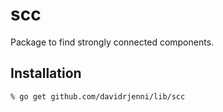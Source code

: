 # scc

Package to find strongly connected components.

## Installation

```
% go get github.com/davidrjenni/lib/scc
```
